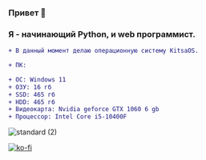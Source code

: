 ### Привет 👋
### Я - начинающий Python, и web программист.
```diff
+ В данный момент делаю операционную систему KitsaOS.
```

```diff
+ ПК:
```


```diff
+ ОС: Windows 11
+ ОЗУ: 16 гб
+ SSD: 465 гб
+ HDD: 465 гб
+ Видеокарта: Nvidia geforce GTX 1060 6 gb
+ Процессор: Intel Core i5-10400F
```

![standard (2)](https://github.com/s3al4er/s3al4er/assets/136070278/c05a20b2-c9d8-4c52-a3a4-a59348ef4ad5)

[![ko-fi](https://ko-fi.com/img/githubbutton_sm.svg)](https://ko-fi.com/V7V6SPLOI)

<!--
**s3al4er/s3al4er** is a ✨ _special_ ✨ repository because its `README.md` (this file) appears on your GitHub profile.

Here are some ideas to get you started:

- 🔭 I’m currently working on ...
- 🌱 I’m currently learning ...
- 👯 I’m looking to collaborate on ...
- 🤔 I’m looking for help with ...
- 💬 Ask me about ...
- 📫 How to reach me: ...
- 😄 Pronouns: ...
- ⚡ Fun fact: ...
-->
